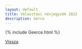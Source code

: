```yaml
---
layout: default
title: Választási névjegyzék 2022
description: Gérce
---
```


{% include Geerce.html %}

[Vissza](./)